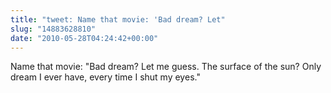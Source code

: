 ```yaml
---
title: "tweet: Name that movie: 'Bad dream? Let"
slug: "14883628810"
date: "2010-05-28T04:24:42+00:00"
---
```

Name that movie: "Bad dream? Let me guess. The surface of the sun? Only dream I ever have, every time I shut my eyes."